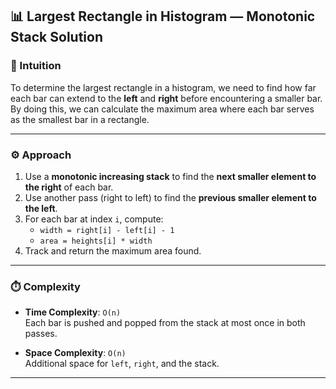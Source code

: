 ## 📊 Largest Rectangle in Histogram — Monotonic Stack Solution

### 🧠 Intuition
To determine the largest rectangle in a histogram, we need to find how far each bar can extend to the **left** and **right** before encountering a smaller bar. By doing this, we can calculate the maximum area where each bar serves as the smallest bar in a rectangle.

---

### ⚙️ Approach
1. Use a **monotonic increasing stack** to find the **next smaller element to the right** of each bar.
2. Use another pass (right to left) to find the **previous smaller element to the left**.
3. For each bar at index `i`, compute:
   - `width = right[i] - left[i] - 1`
   - `area = heights[i] * width`
4. Track and return the maximum area found.

---

### ⏱️ Complexity
- **Time Complexity**: `O(n)`  
  Each bar is pushed and popped from the stack at most once in both passes.
  
- **Space Complexity**: `O(n)`  
  Additional space for `left`, `right`, and the stack.

---
